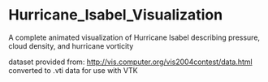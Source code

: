 # Hurricane_Isabel_Visualization
A complete animated visualization of Hurricane Isabel describing pressure, cloud density, and hurricane vorticity

dataset provided from: http://vis.computer.org/vis2004contest/data.html
converted to .vti data for use with VTK

